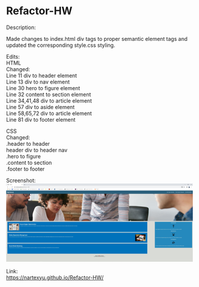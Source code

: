 # Refactor-HW

Description:    
   
Made changes to index.html div tags to proper semantic element tags and updated the corresponding style.css styling.    
   
Edits:    
HTML    
    Changed:   
    Line 11 div to header element  
    Line 13 div to nav element   
    Line 30 hero to figure element   
    Line 32 content to section element   
    Line 34,41,48 div to article element   
    Line 57 div to aside element   
    Line 58,65,72 div to article element   
    Line 81 div to footer element   

CSS   
    Changed:   
    .header to header    
    header div to header nav   
    .hero to figure   
    .content to section   
    .footer to footer   
   
Screenshot:    
![Screenshot](refactor.JPG)
   
Link:   
https://nartexyu.github.io/Refactor-HW/   
